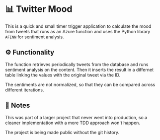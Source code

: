 # 📊 Twitter Mood

This is a quick and small timer trigger application to calculate the mood from tweets that runs as an Azure function and uses the Python library `AFINN` for sentiment analysis.

## ⚙️ Functionality

The function retrieves periodically tweets from the database and runs sentiment analysis on the content. Then it inserts the result in a differnet table linking the values with the original tweet via the ID.

The sentiments are not normalized, so that they can be compared across different iterations.

## 📜 Notes

This was part of a larger project that never went into production, so a cleaner implementation with a more TDD approach won't happen.

The project is being made public without the git history.